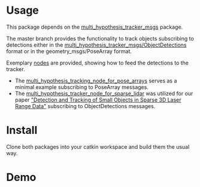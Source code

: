 # Usage

This package depends on the [multi_hypothesis_tracker_msgs](https://github.com/AIS-Bonn/multi_hypothesis_tracking_msgs) package.

The master branch provides the functionality to track objects subscribing to detections either in the [multi_hypothesis_tracker_msgs/ObjectDetections](https://git.ais.uni-bonn.de/multi_hypothesis_tracking/multi_hypothesis_tracking_msgs/-/blob/master/msg/ObjectDetections.msg) format or in the geometry_msgs/PoseArray format.

Exemplary [nodes](../src/nodes) are provided, showing how to feed the detections to the tracker.  
- The [multi_hypothesis_tracking_node_for_pose_arrays](../src/nodes/multi_hypothesis_tracking_node_for_pose_arrays.cpp) serves as a minimal example subscribing to PoseArray messages.  
- The [multi_hypothesis_tracker_node_for_sparse_lidar](../src/nodes/multi_hypothesis_tracking_node_for_sparse_lidar.cpp) was utilized for our paper ["Detection and Tracking of Small Objects in Sparse 3D Laser Range Data"](https://arxiv.org/abs/1903.05889) subscribing to ObjectDetections messages.


# Install


Clone both packages into your catkin workspace and build them the usual way. 

# Demo 

